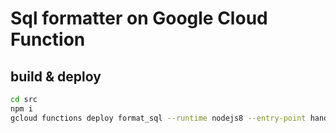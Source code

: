 
# Sql formatter on Google Cloud Function

## build & deploy

```bash
cd src
npm i
gcloud functions deploy format_sql --runtime nodejs8 --entry-point handler --trigger-http
```
